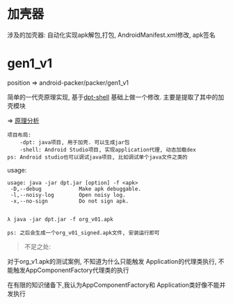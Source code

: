 

# 加壳器

涉及的加壳器: 自动化实现apk解包,打包, AndroidManifest.xml修改, apk签名



# gen1_v1

position => android-packer/packer/gen1_v1



简单的一代壳原理实现, 基于[dpt-shell](https://github.com/luoyesiqiu/dpt-shell) 基础上做一个修改. 主要是提取了其中的加壳模块

=>  [原理分析](./analysis/gen1_v1.md)



```
项目布局:
	-dpt: java项目, 用于加壳. 可以生成jar包
	-shell: Android Studio项目, 实现application代理, 动态加载dex
ps: Android studio也可以调试java项目, 比如调试单个java文件之类的
```



usage:

```
usage: java -jar dpt.jar [option] -f <apk>
 -D,--debug            Make apk debuggable.
 -l,--noisy-log        Open noisy log.
 -x,--no-sign          Do not sign apk.


λ java -jar dpt.jar -f org_v01.apk

ps: 之后会生成一个org_v01_signed.apk文件, 安装运行即可
```



> 不足之处: 

对于org_v1.apk的测试案例, 不知道为什么只能触发 Application的代理类执行, 不能触发AppComponentFactory代理类的执行

在有限的知识储备下,我认为AppComponentFactory和 Application类好像不能并发执行







